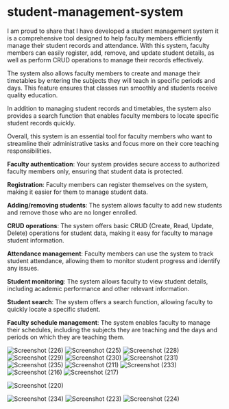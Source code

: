 # student-management-system
I am proud to share that I have developed a student management system it is a comprehensive tool designed to help faculty members efficiently manage their student records and attendance. With this system, faculty members can easily register, add, remove, and update student details, as well as perform CRUD operations to manage their records effectively.

The system also allows faculty members to create and manage their timetables by entering the subjects they will teach in specific periods and days. This feature ensures that classes run smoothly and students receive quality education.

In addition to managing student records and timetables, the system also provides a search function that enables faculty members to locate specific student records quickly.

Overall, this system is an essential tool for faculty members who want to streamline their administrative tasks and focus more on their core teaching responsibilities.

**Faculty authentication**: Your system provides secure access to authorized faculty members only, ensuring that student data is protected.

**Registration**: Faculty members can register themselves on the system, making it easier for them to manage student data.

**Adding/removing students**: The system allows faculty to add new students and remove those who are no longer enrolled.

**CRUD operations**: The system offers basic CRUD (Create, Read, Update, Delete) operations for student data, making it easy for faculty to manage student information.

**Attendance management**: Faculty members can use the system to track student attendance, allowing them to monitor student progress and identify any issues.

**Student monitoring**: The system allows faculty to view student details, including academic performance and other relevant information.

**Student search**: The system offers a search function, allowing faculty to quickly locate a specific student.

**Faculty schedule management**: The system enables faculty to manage their schedules, including the subjects they are teaching and the days and periods on which they are teaching them.


![Screenshot (226)](https://github.com/obula-sai/student-management-system/assets/110908237/d421c7cb-aede-4162-8f2f-aff9dc9c1141)
![Screenshot (225)](https://github.com/obula-sai/student-management-system/assets/110908237/a9c1df17-17e5-46e4-9315-7621c765dfb8)
![Screenshot (228)](https://github.com/obula-sai/student-management-system/assets/110908237/c1f7b197-b12a-43bc-ae38-e2976f6dca92)
![Screenshot (229)](https://github.com/obula-sai/student-management-system/assets/110908237/c35471a7-70a9-43c4-b4d1-f2c8a91d5df5)
![Screenshot (230)](https://github.com/obula-sai/student-management-system/assets/110908237/f4db4b52-eb54-449b-a239-269db9b13d89)
![Screenshot (231)](https://github.com/obula-sai/student-management-system/assets/110908237/88ddbad6-0492-4073-b41f-0dac0e985c8e)
![Screenshot (235)](https://github.com/obula-sai/student-management-system/assets/110908237/0cf2fcc3-70e3-4c69-b25f-e78a44958dd6)
![Screenshot (211)](https://github.com/obula-sai/student-management-system/assets/110908237/cc95bfab-a9db-469e-81f5-d11ffa297a04)
![Screenshot (233)](https://github.com/obula-sai/student-management-system/assets/110908237/4ee481ed-8eb9-4d23-a0e9-b27c4c051176)
![Screenshot (216)](https://github.com/obula-sai/student-management-system/assets/110908237/10e45b6d-5b9b-405a-8433-6fa4649dd851)
![Screenshot (217)](https://github.com/obula-sai/student-management-system/assets/110908237/8fe46147-7d1d-41f8-91fb-f7f95c67d2ac)

![Screenshot (220)](https://github.com/obula-sai/student-management-system/assets/110908237/70a30cc7-8e80-4562-8505-ae4fc939ece5)

![Screenshot (234)](https://github.com/obula-sai/student-management-system/assets/110908237/67fbe699-4fb4-472d-8d1e-4e18d2d2bedd)
![Screenshot (223)](https://github.com/obula-sai/student-management-system/assets/110908237/298ea239-e22f-46e7-acff-42e989dff088)
![Screenshot (224)](https://github.com/obula-sai/student-management-system/assets/110908237/ad100ace-a859-4358-8d8b-e322ee8d5fa7)








